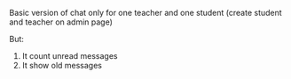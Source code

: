 Basic version of chat only for one teacher and one student (create student and teacher on admin page)

But:
1. It count unread messages
2. It show old messages
